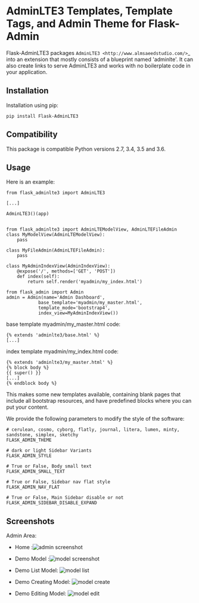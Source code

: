 AdminLTE3 Templates, Template Tags, and Admin Theme for Flask-Admin
=============================================================

Flask-AdminLTE3 packages `AdminLTE3
<http://www.almsaeedstudio.com/>`_ into an extension that mostly consists
of a blueprint named 'adminlte'. It can also create links to serve AdminLTE3 and works with no boilerplate code in your application.

Installation
------------

Installation using pip:

    pip install Flask-AdminLTE3

Compatibility
-------------

This package is compatible Python versions 2.7, 3.4, 3.5 and 3.6.

Usage
-----
Here is an example:

    from flask_adminlte3 import AdminLTE3
    
    [...]
    
    AdminLTE3()(app)


    from flask_adminlte3 import AdminLTEModelView, AdminLTEFileAdmin
    class MyModelView(AdminLTEModelView):
        pass

    class MyFileAdmin(AdminLTEFileAdmin):
        pass

    class MyAdminIndexView(AdminIndexView):
        @expose('/', methods=['GET', 'POST'])
        def index(self):
            return self.render('myadmin/my_index.html')

    from flask_admin import Admin
    admin = Admin(name='Admin Dashboard',
                base_template='myadmin/my_master.html',
                template_mode='bootstrap4',
                index_view=MyAdminIndexView())


base template myadmin/my_master.html code:

    {% extends 'adminlte3/base.html' %}
    [...]

index template myadmin/my_index.html code:

    {% extends 'adminlte3/my_master.html' %}
    {% block body %}
    {{ super() }}
    [...]
    {% endblock body %}


This makes some new templates available, containing blank pages that include all
bootstrap resources, and have predefined blocks where you can put your content.

We provide the following parameters to modify the style of the software:

    # cerulean, cosmo, cyborg, flatly, journal, litera, lumen, minty, sandstone, simplex, sketchy
    FLASK_ADMIN_THEME
    
    # dark or light Sidebar Variants
    FLASK_ADMIN_STYLE
    
    # True or False, Body small text
    FLASK_ADMIN_SMALL_TEXT
    
    # True or False, Sidebar nav flat style
    FLASK_ADMIN_NAV_FLAT
    
    # True or False, Main Sidebar disable or not 
    FLASK_ADMIN_SIDEBAR_DISABLE_EXPAND

Screenshots
-----------
Admin Area:
    
* Home :![admin screenshot](https://raw.githubusercontent.com/shijl0925/Flask-AdminLTE3/master/screenshots/home.png)

* Demo Model :![model screenshot](https://raw.githubusercontent.com/shijl0925/Flask-AdminLTE3/master/screenshots/demo-home.png)

* Demo List Model: ![model list](https://raw.githubusercontent.com/shijl0925/Flask-AdminLTE3/master/screenshots/demo-list.png)

* Demo Creating Model: ![model create](https://raw.githubusercontent.com/shijl0925/Flask-AdminLTE3/master/screenshots/demo-create.png)

* Demo Editing Model: ![model edit](https://raw.githubusercontent.com/shijl0925/Flask-AdminLTE3/master/screenshots/demo-edit.png)
